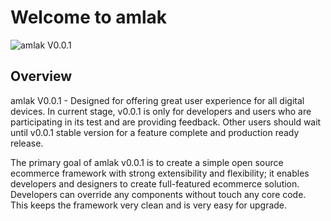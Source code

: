 Welcome to amlak 
=============

![amlak V0.0.1](http://dl.persianscript.ir/img/amlak-rooz.jpg "amlak V0.0.1 Store Front") 


Overview
--------

amlak V0.0.1 - Designed for offering great user experience for all digital devices. In current stage, v0.0.1 is only for developers and users who are participating in its test and are providing feedback. 
Other users should wait until v0.0.1 stable version for a feature complete and production ready release.

The primary goal of amlak v0.0.1 is to create a simple open source ecommerce framework with strong extensibility 
and flexibility; it enables developers and designers to create full-featured ecommerce solution. Developers can 
override any components without touch any core code. This keeps the framework very clean and is very easy for upgrade.



